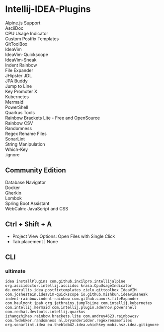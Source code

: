 # Intellij-IDEA-Plugins
Alpine.​js Support  
AsciiDoc  
CPU Usage Indicator  
Custom Postfix Templates  
GitToolBox  
IdeaVim  
IdeaVim-Quickscope  
IdeaVim-Sneak  
Indent Rainbow  
File Expander  
JHipster JDL  
JPA Buddy  
Jump to Line  
Key Promoter X  
Kubernetes  
Mermaid  
PowerShell  
Quarkus Tools  
Rainbow Brackets Lite - Free and OpenSource  
Rainbow CSV  
Randomness  
Regex Rename Files  
SonarLint  
String Manipulation  
Which-Key  
.ignore  
## Community Edition
Database Navigator  
Docker  
Gherkin  
Lombok  
Spring Boot Assistant  
WebCalm: JavaScript and CSS  

## Ctrl + Shift + A
- Project View Options: Open Files with Single Click
- Tab placement | None 
## CLI
### ultimate
```
idea installPlugins com.github.inxilpro.intellijalpine org.asciidoctor.intellij.asciidoc krasa.CpuUsageIndicator de.endrullis.idea.postfixtemplates zielu.gittoolbox IdeaVIM com.joshestein.ideavim-quickscope io.github.mishkun.ideavimsneak indent-rainbow.indent-rainbow com.github.camork.fileExpander com.haulmont.jpab org.jetbrains.jumpToLine com.intellij.kubernetes com.intellij.mermaid com.intellij.plugin.adernov.powershell com.redhat.devtools.intellij.quarkus izhangzhihao.rainbow.brackets.lite com.andrey4623.rainbowcsv com.fwdekker.randomness nl.bryanderidder.regexrenamefiles org.sonarlint.idea eu.theblob42.idea.whichkey mobi.hsz.idea.gitignore
```
